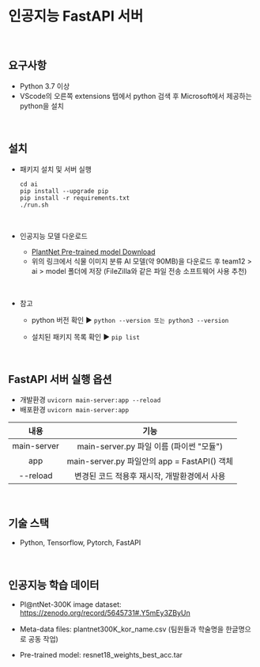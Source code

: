 # 인공지능 FastAPI 서버

</br>

## 요구사항

- Python 3.7 이상
- VScode의 오른쪽 extensions 탭에서 python 검색 후 Microsoft에서 제공하는 python을 설치

</br>

## 설치

- 패키지 설치 및 서버 실행

  ```
  cd ai
  pip install --upgrade pip
  pip install -r requirements.txt
  ./run.sh
  ```

</br>

- 인공지능 모델 다운로드

  - [PlantNet Pre-trained model Download](https://lab.plantnet.org/seafile/d/01ab6658dad6447c95ae/files/?p=%2Fresnet18_weights_best_acc.tar)
  - 위의 링크에서 식물 이미지 분류 AI 모델(약 90MB)을 다운로드 후 team12 > ai > model 폴더에 저장 (FileZilla와 같은 파일 전송 소프트웨어 사용 추천)

</br>

- 참고

  - python 버전 확인 ▶ `python --version 또는 python3 --version`

  - 설치된 패키지 목록 확인 ▶ `pip list`

</br>

## FastAPI 서버 실행 옵션

- 개발환경 `uvicorn main-server:app --reload`
- 배포환경 `uvicorn main-server:app`

|    내용     |                     기능                     |
| :---------: | :------------------------------------------: |
| main-server |   main-server.py 파일 이름 (파이썬 "모듈")   |
|     app     | main-server.py 파일안의 app = FastAPI() 객체 |
|  --reload   | 변경된 코드 적용후 재시작, 개발환경에서 사용 |

</br>

## 기술 스택

- Python, Tensorflow, Pytorch, FastAPI

</br>

## 인공지능 학습 데이터

- Pl@ntNet-300K image dataset: https://zenodo.org/record/5645731#.Y5mEy3ZByUn

- Meta-data files: plantnet300K_kor_name.csv (팀원들과 학술명을 한글명으로 공동 작업)

- Pre-trained model: resnet18_weights_best_acc.tar
